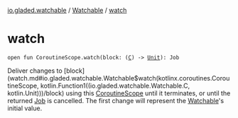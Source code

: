 [io.gladed.watchable](../index.md) / [Watchable](index.md) / [watch](./watch.md)

# watch

`open fun CoroutineScope.watch(block: (`[`C`](index.md#C)`) -> `[`Unit`](https://kotlinlang.org/api/latest/jvm/stdlib/kotlin/-unit/index.html)`): Job`

Deliver changes to [block](watch.md#io.gladed.watchable.Watchable$watch(kotlinx.coroutines.CoroutineScope, kotlin.Function1((io.gladed.watchable.Watchable.C, kotlin.Unit)))/block) using this [CoroutineScope](#) until it terminates, or until the returned
[Job](#) is cancelled. The first change will represent the [Watchable](index.md)'s initial value.

